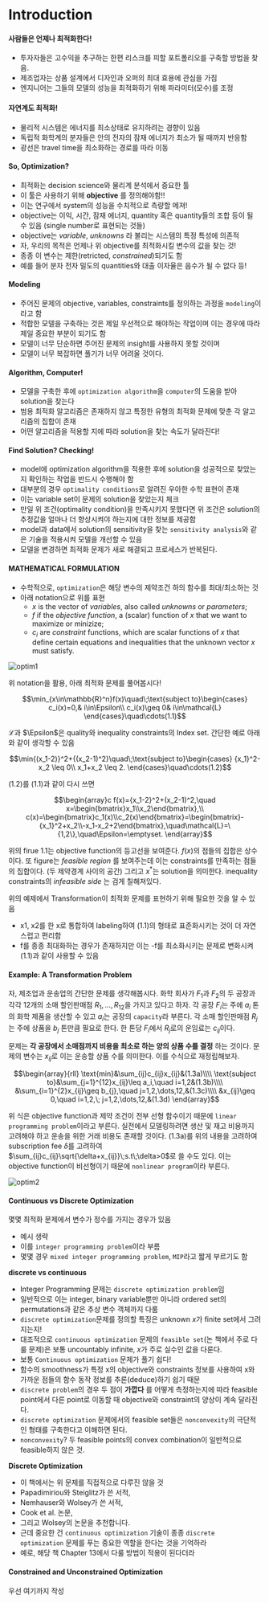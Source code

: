 # Introduction

#### 사람들은 언제나 최적화한다!
- 투자자들은 고수익을 추구하는 한편 리스크를 피할 포트폴리오를 구축할 방법을 찾음.
- 제조업자는 상품 설계에서 디자인과 오퍼의 최대 효용에 관심을 가짐
- 엔지니어는 그들의 모델의 성능을 최적화하기 위해 파라미터(모수)를 조정

#### 자연계도 최적화!
- 물리적 시스템은 에너지를 최소상태로 유지하려는 경향이 있음
- 독립적 화학계의 분자들은 안의 전자의 잠재 에너지가 최소가 될 때까지 반응함
- 광선은 travel time을 최소화하는 경로를 따라 이동

#### So, Optimization?
- 최적화는 decision science와 물리계 분석에서 중요한 툴
- 이 툴은 사용하기 위해 **objective** 를 정의해야함!!
- 이는 연구에서 system의 성능을 수치적으로 측량할 메져!
- objective는 이익, 시간, 잠재 에너지, quantity 혹은 quantity들의 조합 등이 될 수 있음 (single number로 표현되는 것들)
- objective는 _variable_, _unknowns_ 라 불리는 시스템의 특정 특성에 의존적
- 자, 우리의 목적은 언제나 위 objective를 최적화시킬 변수의 값을 찾는 것!
- 종종 이 변수는 제한(retricted, _constrained_)되기도 함
- 예를 들어 분자 전자 밀도의 quantities와 대출 이자율은 음수가 될 수 없다 등!

#### Modeling
- 주어진 문제의 objective, variables, constraints를 정의하는 과정을 `modeling`이라고 함
- 적합한 모델을 구축하는 것은 제일 우선적으로 해야하는 작업이며 이는 경우에 따라 제일 중요한 부분이 되기도 함
- 모델이 너무 단순하면 주어진 문제의 insight를 사용하지 못할 것이며
- 모델이 너무 복잡하면 풀기가 너무 어려울 것이다.

#### Algorithm, Computer!
- 모델을 구축한 후에 `optimization algorithm`을 `computer`의 도움을 받아 solution을 찾는다
- 범용 최적화 알고리즘은 존재하지 않고 특정한 유형의 최적화 문제에 맞춘 각 알고리즘의 집합이 존재
- 어떤 알고리즘을 적용할 지에 따라 solution을 찾는 속도가 달라진다!

#### Find Solution? Checking!
- model에 optimization algorithm을 적용한 후에 solution을 성공적으로 찾았는지 확인하는 작업을 반드시 수행해야 함
- 대부분의 경우 `optimality conditions`로 알려진 우아한 수학 표현이 존재
- 이는 variable set이 문제의 solution을 찾았는지 체크
- 만일 위 조건(optimality condition)을 만족시키지 못했다면 위 조건은 solution의 추정값을 얼마나 더 향상시켜야 하는지에 대한 정보를 제공함
- model과 data에서 solution의 sensitivity을 찾는 `sensitivity analysis`와 같은 기술을 적용시켜 모델을 개선할 수 있음
- 모델을 변경하면 최적화 문제가 새로 해결되고 프로세스가 반복된다.

#### MATHEMATICAL FORMULATION
- 수학적으로, `optimization`은 해당 변수의 제약조건 하의 함수를 최대/최소하는 것
- 아래 notation으로 위를 표현
  - $x\text{ is the vector of }variables\text{, also called }unknowns\text{ or }parameters;$
  - $f\text{ if the }objective\;function\text{, a (scalar) function of }x\text{ that we want to maximize or minizize;}$
  - $c_i\text{ are }constraint\text{ functions, which are scalar functions of }x\text{ that define certain equations and inequalities that the unknown vector }x\text{ must satisfy.}$

![optim1](https://user-images.githubusercontent.com/37775784/79321847-ec78cf00-7f46-11ea-8184-a29fc75f9c34.PNG)

위 notation을 활용, 아래 최적화 문제를 풀어봅시다!

$$\min_{x\in\mathbb{R}^n}f(x)\quad\;\text{subject to}\begin{cases}
    c_i(x)=0,& i\in\Epsilon\\
    c_i(x)\geq 0& i\in\mathcal{L}
\end{cases}\quad\cdots(1.1)$$

$\mathcal{L}$과 $\Epsilon$은 quality와 inequality constraints의 Index set.
간단한 예로 아래와 같이 생각할 수 있음

$$\min{(x_1-2)}^2+{(x_2-1)^2}\quad\;\text{subject to}\begin{cases}
    {x_1}^2-x_2 \leq 0\\
    x_1+x_2 \leq 2.
\end{cases}\quad\cdots(1.2)$$

(1.2)를 (1.1)과 같이 다시 쓰면

$$\begin{array}c
f(x)={x_1-2}^2+(x_2-1)^2,\quad x=\begin{bmatrix}x_1\\x_2\end{bmatrix},\\
c(x)=\begin{bmatrix}c_1(x)\\c_2(x)\end{bmatrix}=\begin{bmatrix}-{x_1}^2+x_2\\-x_1-x_2+2\end{bmatrix},\quad\mathcal{L}=\{1,2\},\quad\Epsilon=\emptyset.
\end{array}$$

위의 firue 1.1는 objective function의 등고선을 보여준다. $f(x)$의 점들의 집합은 상수이다. 또 figure는 _feasible region_ 를 보여주는데 이는 constraints를 만족하는 점들의 집합이다. (두 제약경계 사이의 공간) 그리고 $x^\ast$는 solution을 의미한다. inequality constraints의 _infeasible side_ 는 검게 칠해져있다.

위의 예제에서 Transformation이 최적화 문제를 표현하기 위해 필요한 것을 알 수 있음
- x1, x2를 한 x로 통합하여 labeling하여 (1.1)의 형태로 표준화시키는 것이 더 자연스럽고 편리함
- f를 종종 최대화하는 경우가 존재하지만 이는 -f를 최소화시키는 문제로 변화시켜 (1.1)과 같이 사용할 수 있음

#### Example: A Transformation Problem
자, 제조업과 운송업의 간단한 문제를 생각해봅시다.
화학 회사가 $F_1$과 $F_2$의 두 공장과 각각 12개의 소매 할인판매점 $R_1,\dots,R_{12}$을 가지고 있다고 하자. 각 공장 $F_i$는 주에 $a_i$ 톤의 화학 제품을 생산할 수 있고 $a_i$는 공장의 `capacity`라 부른다. 각 소매 할인판매점 $R_j$는 주에 상품을 $b_j$ 톤만큼 필요로 한다. 한 톤당 $F_i$에서 $R_j$로의 운임료는 $c_{ij}$이다.

문제는 **각 공장에서 소매점까지 비용을 최소로 하는 양의 상품 수를 결정** 하는 것이다. 문제의 변수는 $x_{ij}$로 이는 운송할 상품 수를 의미한다. 이를 수식으로 재정립해보자.

$$\begin{array}{rll}
\text{min}&\sum_{ij}c_{ij}x_{ij}&(1.3a)\\\\
\text{subject to}&\sum_{j=1}^{12}x_{ij}\leq a_i,\quad i=1,2&(1.3b)\\\\
&\sum_{i=1}^{2}x_{ij}\geq b_{j},\quad j=1,2,\dots,12,&(1.3c)\\\\
&x_{ij}\geq 0,\quad i=1,2,\; j=1,2,\dots,12,&(1.3d)
\end{array}$$

위 식은 objective function과 제약 조건이 전부 선형 함수이기 때문에 `linear programming problem`이라고 부른다. 실전에서 모델링하려면 생산 및 재고 비용까지 고려해야 하고 운송을 위한 거래 비용도 존재할 것이다.
(1.3a)를 위의 내용을 고려하여 subscription fee $\delta$를 고려하여 $\sum_{ij}c_{ij}\sqrt{\delta+x_{ij}}\;s.t\;\delta>0$로 쓸 수도 있다. 이는 objective function이 비선형이기 때문에 `nonlinear program`이라 부른다.

![optim2](https://user-images.githubusercontent.com/37775784/79326913-9576f800-7f4e-11ea-8bb8-77c5aba49988.PNG)

#### Continuous vs Discrete Optimization
몇몇 최적화 문제에서 변수가 정수를 가지는 경우가 있음
- 예시 생략
- 이를 `integer programming problem`이라 부름
- 몇몇 경우 `mixed integer programming problem`, `MIP`라고 짧게 부르기도 함

**discrete vs continuous**
- Integer Programming 문제는 `discrete optimization problem`임
- 일반적으로 이는 integer, binary variable뿐만 아니라 ordered set의 permutations과 같은 추상 변수 객체까지 다룸
- `discrete optimization`문제를 정의할 특징은 unknown $x$가 finite set에서 그려지는지!
- 대조적으로 `continuous optimization` 문제의 `feasible set`(논 책에서 주로 다룰 문제)은 보통 uncountably infinite, $x$가 주로 실수인 값을 다룬다.
- 보통 `Continuous optimization` 문제가 풀기 쉽다!
- 함수의 smoothness가 특정 x의 objective와 constraints 정보를 사용하여 x와 가까운 점들의 함수 동작 정보를 추론(deduce)하기 쉽기 때문
- `discrete problem`의 경우 두 점이 **가깝다** 를 어떻게 측정하는지에 따라 feasible point에서 다른 point로 이동할 때 objective와 constraint의 양상이 계속 달라진다.
- `discrete optimization` 문제에서의 feasible set들은 `nonconvexity`의 극단적인 형태를 구축한다고 이해하면 된다.
- `nonconvexity`? 두 feasible points의 convex combination이 일반적으로 feasible하지 않은 것.

**Discrete Optimization**
- 이 책에서는 위 문제를 직접적으로 다루진 않을 것
- Papadimiriou와 Steiglitz가 쓴 서적,
- Nemhauser와 Wolsey가 쓴 서적,
- Cook et al. 논문,
- 그리고 Wolsey의 논문을 추천합니다.
- 근데 중요한 건 `continuous optimization` 기술이 종종 `discrete optimization` 문제를 푸는 중요한 역할을 한다는 것을 기억하라
- 예로, 해당 책 Chapter 13에서 다룰 방법이 적용이 된다더라

#### Constrained and Unconstrained Optimization
우선 여기까지 작성
